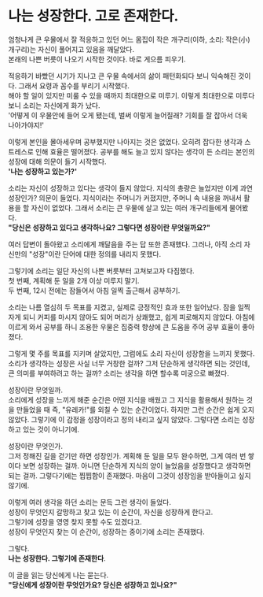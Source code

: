 # 나는 성장한다. 고로 존재한다.

엄청나게 큰 우물에서 잘 적응하고 있던 어느 몸집이 작은 개구리(이하, 소리: 작은(小) 개구리)는 자신이 풀어지고 있음을 깨달았다.  
본래의 나쁜 버릇이 나오기 시작한 것이다. 바로 게으름 피우기.

적응하기 바빴던 시기가 지나고 큰 우물 속에서의 삶이 패턴화되다 보니 익숙해진 것이다. 그래서 요령과 꼼수를 부리기 시작했다.  
해야 할 일이 있지만 미룰 수 있을 때까지 최대한으로 미루기. 이렇게 최대한으로 미루다 보니 소리는 자신에게 화가 났다.  
'어떻게 이 우물안에 들어 오게 됐는데, 벌써 이렇게 늘어질래? 기회를 잘 잡아서 더욱 나아가야지!'

이렇게 본인을 몰아세우며 공부했지만 나아지는 것은 없었다. 오히려 잡다한 생각과 스트레스로 인해 효율은 떨어졌다. 공부를 해도 늘고 있지 않다는 생각이 든 소리는 본인의 성장에 대해 의문이 들기 시작했다.  
**'나는 성장하고 있는가?'**

소리는 자신이 성장하고 있다는 생각이 들지 않았다. 지식의 총량은 늘었지만 이게 과연 성장인가? 의문이 들었다. 지식이라는 주머니가 커졌지만, 주머니 속 내용을 꺼내서 활용을 할 자신이 없었다. 그래서 소리는 큰 우물에 살고 있는 여러 개구리들에게 물어봤다.  
**"당신은 성장하고 있다고 생각하나요? 그렇다면 성장이란 무엇일까요?"**

여러 답변이 돌아왔고 소리에게 깨달음을 주는 답 또한 존재했다. 그러나, 아직 소리 자신만의 "성장"이란 단어에 대한 정의를 내리지 못했다.

그렇기에 소리는 일단 자신의 나쁜 버릇부터 고쳐보고자 다짐했다.  
첫 번째, 계획해 둔 일을 2개 이상 미루지 말기.  
두 번째, 12시 전에는 잠들어서 아침 일찍 출근해서 공부하기.

소리는 나름 열심히 두 목표를 지켰고, 실제로 긍정적인 효과 또한 일어났다. 잠을 일찍 자게 되니 커피를 마시지 않아도 되어 머리가 상쾌했고, 쉽게 피로해지지 않았다. 아침에 이르게 와서 공부를 하니 조용한 우물은 집중력 향상에 큰 도움을 주어 공부 효율이 좋아졌다.

그렇게 몇 주를 목표를 지키며 살았지만, 그럼에도 소리 자신이 성장함을 느끼지 못했다. 소리가 생각하는 성장은 사실 너무 거창한 걸까? 그저 단순하게 생각하면 되는 것인데, 큰 의미를 부여하려고 하는 걸까? 소리는 생각을 하면 할수록 미궁으로 빠졌다.

성장이란 무엇일까.  
소리에게 성장을 느끼게 해준 순간은 어떤 지식을 배웠고 그 지식을 활용해서 원하는 것을 만들었을 때 즉, "유레카!"를 외칠 수 있는 순간이었다. 하지만 그런 순간은 쉽게 오지 않았다. 그렇기에 이 감정을 성장이라고 정의 내리고 싶지 않았다. 그렇다면 소리는 성장하고 있는 것이 아니기에.

성장이란 무엇인가.  
그저 정해진 길을 걷기만 하면 성장인가. 계획해 둔 일을 모두 완수하면, 그게 여러 번 쌓이다 보면 성장하는 걸까. 아니면 단순하게 지식의 양이 늘었음을 성장했다고 생각하면 되는 걸까. 그렇다기에는 찝찝함이 존재했다. 마음이 그것이 성장임을 받아들이고 싶지 않기에.

이렇게 여러 생각을 하던 소리는 문득 그런 생각이 들었다.  
성장이 무엇인지 갈망하고 찾고 있는 이 순간이, 자신을 성장하게 한다고.  
그렇기에 성장을 영영 찾지 못할 수도 있겠다고.  
성장이 무엇인지 찾는 이 순간이, 성장하는 중이기에 소리는 존재했다.

그렇다.  
**나는 성장한다. 그렇기에 존재한다**.

이 글을 읽는 당신에게 나는 묻는다.  
**"당신에게 성장이란 무엇인가요? 당신은 성장하고 있나요?"**

